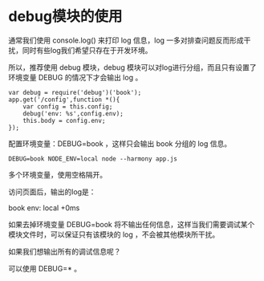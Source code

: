 # debug模块的使用

通常我们使用 console.log() 来打印 log 信息，log 一多对排查问题反而形成干扰，同时有些log我们希望只存在于开发环境。

所以，推荐使用 debug 模块，debug 模块可以对log进行分组，而且只有设置了环境变量 DEBUG 的情况下才会输出 log 。

    var debug = require('debug')('book');
    app.get('/config',function *(){
        var config = this.config;
        debug('env: %s',config.env);
        this.body = config.env;
    });
    
配置环境变量：DEBUG=book ，这样只会输出 book 分组的 log 信息。

    DEBUG=book NODE_ENV=local node --harmony app.js
    
多个环境变量，使用空格隔开。

访问页面后，输出的log是：

  book env: local +0ms
  
如果去掉环境变量 DEBUG=book 将不输出任何信息，这样当我们需要调试某个模块文件时，可以保证只有该模块的 log ，不会被其他模块所干扰。

如果我们想输出所有的调试信息呢？

可以使用 DEBUG=* 。




    

